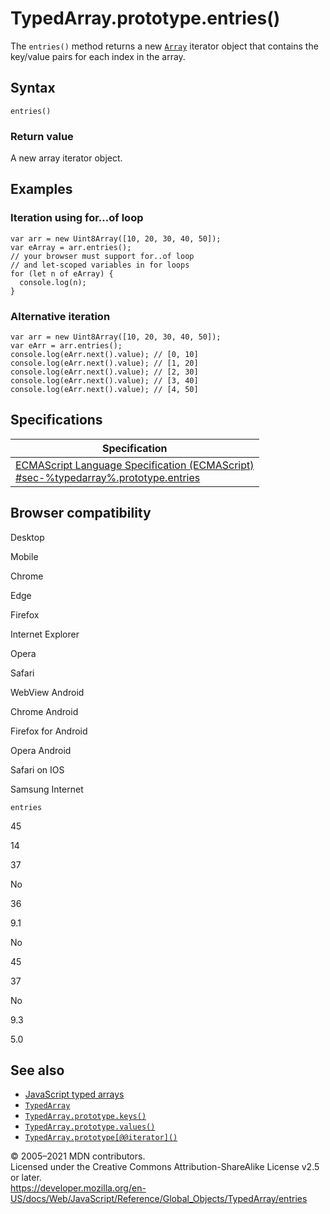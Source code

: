 TypedArray.prototype.entries()
==============================

The `entries()` method returns a new [`Array`](../array) iterator object that contains the key/value pairs for each index in the array.

Syntax
------

    entries()

### Return value

A new array iterator object.

Examples
--------

### Iteration using for...of loop

    var arr = new Uint8Array([10, 20, 30, 40, 50]);
    var eArray = arr.entries();
    // your browser must support for..of loop
    // and let-scoped variables in for loops
    for (let n of eArray) {
      console.log(n);
    }

### Alternative iteration

    var arr = new Uint8Array([10, 20, 30, 40, 50]);
    var eArr = arr.entries();
    console.log(eArr.next().value); // [0, 10]
    console.log(eArr.next().value); // [1, 20]
    console.log(eArr.next().value); // [2, 30]
    console.log(eArr.next().value); // [3, 40]
    console.log(eArr.next().value); // [4, 50]

Specifications
--------------

<table><thead><tr class="header"><th>Specification</th></tr></thead><tbody><tr class="odd"><td><a href="#">ECMAScript Language Specification (ECMAScript)<br />
<span class="small">#sec-%typedarray%.prototype.entries</span></a></td></tr></tbody></table>

Browser compatibility
---------------------

Desktop

Mobile

Chrome

Edge

Firefox

Internet Explorer

Opera

Safari

WebView Android

Chrome Android

Firefox for Android

Opera Android

Safari on IOS

Samsung Internet

`entries`

45

14

37

No

36

9.1

No

45

37

No

9.3

5.0

See also
--------

-   [JavaScript typed arrays](https://developer.mozilla.org/en-US/docs/Web/JavaScript/Typed_arrays)
-   [`TypedArray`](../typedarray)
-   [`TypedArray.prototype.keys()`](keys)
-   [`TypedArray.prototype.values()`](values)
-   [`TypedArray.prototype[@@iterator]()`](@@iterator)

© 2005–2021 MDN contributors.  
Licensed under the Creative Commons Attribution-ShareAlike License v2.5 or later.  
<a href="https://developer.mozilla.org/en-US/docs/Web/JavaScript/Reference/Global_Objects/TypedArray/entries" class="_attribution-link">https://developer.mozilla.org/en-US/docs/Web/JavaScript/Reference/Global_Objects/TypedArray/entries</a>
